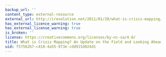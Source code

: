 ```yaml
---
backup_url: ''
content_type: external-resource
external_url: http://irevolution.net/2011/01/20/what-is-crisis-mapping/
has_external_licence_warning: true
has_external_license_warning: true
is_broken: ''
license: https://creativecommons.org/licenses/by-nc-sa/4.0/
title: What is Crisis Mapping? An Update on the Field and Looking Ahead
uid: f57562b7-c418-4a55-973e-cdd915d024d1
---
```

